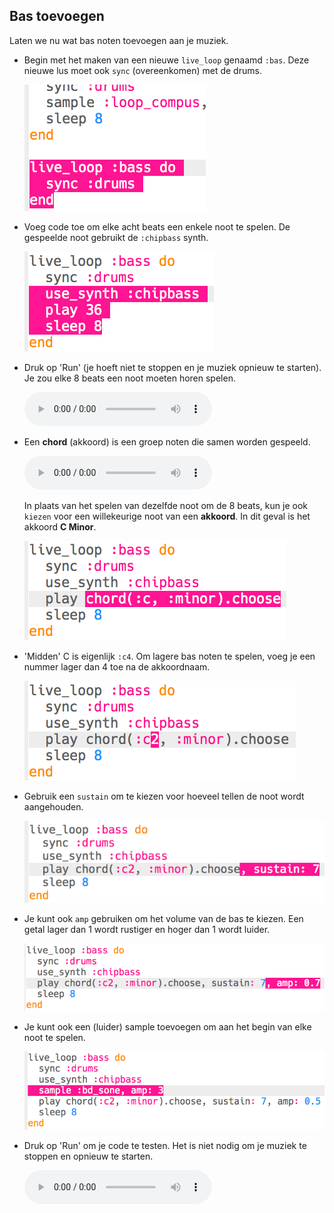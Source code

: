 ## Bas toevoegen

Laten we nu wat bas noten toevoegen aan je muziek.

+ Begin met het maken van een nieuwe `live_loop` genaamd `:bas`. Deze nieuwe lus moet ook `sync` (overeenkomen) met de drums.
    
    ![screenshot](images/dj-bass-loop.png)

+ Voeg code toe om elke acht beats een enkele noot te spelen. De gespeelde noot gebruikt de `:chipbass` synth.
    
    ![screenshot](images/dj-bass-note.png)

+ Druk op 'Run' (je hoeft niet te stoppen en je muziek opnieuw te starten). Je zou elke 8 beats een noot moeten horen spelen.
    
    <div id="audio-preview" class="pdf-hidden">
    <audio controls preload> 
      <source src="resources/bass-single.mp3" type="audio/mpeg"> 
    Je browser ondersteunt het element <code>audio</code> niet. 
    </audio>
    </div>

+ Een **chord** (akkoord) is een groep noten die samen worden gespeeld.
    
    <div id="audio-preview" class="pdf-hidden">
    <audio controls preload> 
      <source src="resources/chord.mp3" type="audio/mpeg"> 
    Je browser ondersteunt het element <code>audio</code> niet. 
    </audio>
    </div>

    In plaats van het spelen van dezelfde noot om de 8 beats, kun je ook `kiezen` voor een willekeurige noot van een **akkoord**. In dit geval is het akkoord **C Minor**.
    
    ![screenshot](images/dj-bass-random-note.png)

+ 'Midden' C is eigenlijk `:c4`. Om lagere bas noten te spelen, voeg je een nummer lager dan 4 toe na de akkoordnaam.
    
    ![screenshot](images/dj-bass-lower-note.png)

+ Gebruik een `sustain` om te kiezen voor hoeveel tellen de noot wordt aangehouden.
    
    ![screenshot](images/dj-bass-longer-note.png)

+ Je kunt ook `amp` gebruiken om het volume van de bas te kiezen. Een getal lager dan 1 wordt rustiger en hoger dan 1 wordt luider.
    
    ![screenshot](images/dj-bass-amp.png)

+ Je kunt ook een (luider) sample toevoegen om aan het begin van elke noot te spelen.
    
    ![screenshot](images/dj-bass-sample.png)

+ Druk op 'Run' om je code te testen. Het is niet nodig om je muziek te stoppen en opnieuw te starten.
    
    <div id="audio-preview" class="pdf-hidden">
    <audio controls preload> 
      <source src="resources/bass.mp3" type="audio/mpeg"> 
    Je browser ondersteunt het element <code>audio</code> niet. 
    </audio>
    </div>